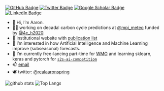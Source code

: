 [![GitHub Badge](https://img.shields.io/github/followers/aaronspring?style=social)](https://github.com/aaronspring?tab=followers)
[![Twitter Badge](https://img.shields.io/twitter/follow/realaaronspring?style=social)](https://twitter.com/realaaronspring)
[![Google Scholar Badge](https://img.shields.io/badge/Google-Scholar-lightgrey)](https://scholar.google.com/citations?user=tUuCui0AAAAJ&hl=en&oi=sra)
[![LinkedIn Badge](https://img.shields.io/badge/My-LinkedIn-blue)](https://www.linkedin.com/in/aaronspring/)


- 👋 Hi, I’m Aaron.
- 👨‍💻 working on decadal carbon cycle predictions at [@mpi_meteo](https://twitter.com/MPI_Meteo/) funded by [@4c_h2020](https://twitter.com/4c_h2020)
- 📰 institutional website with [publication list](https://mpimet.mpg.de/en/staff/aaron-spring/publications)
- 👀 I’m interested in how Artificial Intelligence and Machine Learning improve (subseasonal) forecasts.
- 🌱 I’m currently free-lancing part-time for [WMO](https://public.wmo.int/en) and learning sklearn, keras and pytorch for [`s2s-ai-competition`](https://s2s-ai-challenge.github.io)
- 📫 [email](mailto:aaron.spring@mpimet.mpg.de)
- 🕊️ twitter: [@realaaronspring](https://twitter.com/realaaronspring/)


![github stats](https://github-readme-stats.vercel.app/api?username=aaronspring&show_icons=true)
![Top Langs](https://github-readme-stats.vercel.app/api/top-langs/?username=aaronspring&hide=css,html)
